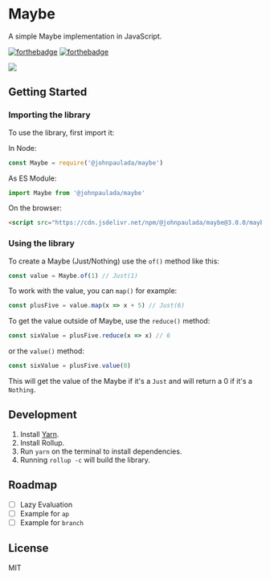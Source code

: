 # Maybe
A simple Maybe implementation in JavaScript.

[![forthebadge](http://forthebadge.com/images/badges/fuck-it-ship-it.svg)](http://forthebadge.com)
[![forthebadge](http://forthebadge.com/images/badges/uses-js.svg)](http://forthebadge.com)

[![](https://data.jsdelivr.com/v1/package/npm/@johnpaulada/maybe/badge)](https://www.jsdelivr.com/package/npm/@johnpaulada/maybe)

## Getting Started

### Importing the library
To use the library, first import it:

In Node:
```javascript
const Maybe = require('@johnpaulada/maybe')
```

As ES Module:
```javascript
import Maybe from '@johnpaulada/maybe'
```

On the browser:
```html
<script src="https://cdn.jsdelivr.net/npm/@johnpaulada/maybe@3.0.0/maybe.min.js"></script>
```

### Using the library
To create a Maybe (Just/Nothing) use the `of()` method like this:

```javascript
const value = Maybe.of(1) // Just(1)
```

To work with the value, you can `map()` for example:

```javascript
const plusFive = value.map(x => x + 5) // Just(6)
```

To get the value outside of Maybe, use the `reduce()` method:

```javascript
const sixValue = plusFive.reduce(x => x) // 6
```

or the `value()` method:

```javascript
const sixValue = plusFive.value(0)
```

This will get the value of the Maybe if it's a `Just` and will return a 0 if it's a `Nothing`.

## Development
1. Install [Yarn](https://yarnpkg.com).
2. Install Rollup.
2. Run `yarn` on the terminal to install dependencies.
3. Running `rollup -c` will build the library.

## Roadmap
- [ ] Lazy Evaluation
- [ ] Example for `ap`
- [ ] Example for `branch`

## License
MIT